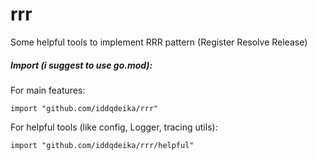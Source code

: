 # rrr

Some helpful tools to implement RRR pattern (Register Resolve Release)

##### Import (_i suggest to use go.mod_):

For main features:

`import "github.com/iddqdeika/rrr"`

For helpful tools (like config, Logger, tracing utils):

`import "github.com/iddqdeika/rrr/helpful"`
